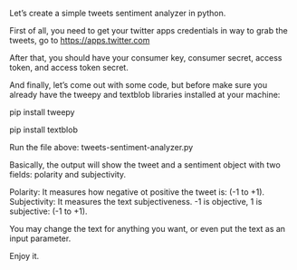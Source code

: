 Let’s create a simple tweets sentiment analyzer in python.

First of all, you need to get your twitter apps credentials in way to grab the tweets, go to https://apps.twitter.com

After that, you should have your consumer key, consumer secret, access token, and access token secret.

And finally, let’s come out with some code, but before make sure you already have the tweepy and textblob libraries installed at your machine:

pip install tweepy

pip install textblob

Run the file above: tweets-sentiment-analyzer.py

Basically, the output will show the tweet and a sentiment object with two fields: polarity and subjectivity.

Polarity: It measures how negative ot positive the tweet is: (-1 to +1).
Subjectivity: It measures the text subjectiveness. -1 is objective, 1 is subjective: (-1 to +1).

You may change the text for anything you want, or even put the text as an input parameter.

Enjoy it.
